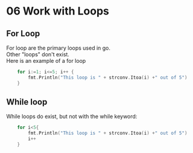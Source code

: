 # 06 Work with Loops
## For Loop
For loop are the primary loops used in go. <br>
Other "loops" don't exist. <br>
Here is an example of a for loop
```go
	for i:=1; i<=5; i++ {
		fmt.Println("This loop is " + strconv.Itoa(i) +" out of 5")
	}
```
## While loop
While loops do exist, but not with the while keyword:
```go
	for i<5{
		fmt.Println("This loop is " + strconv.Itoa(i) +" out of 5")
		i++
	}
```
